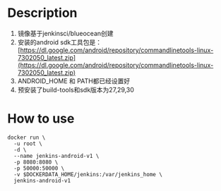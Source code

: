 # Description

1. 镜像基于jenkinsci/blueocean创建
2. 安装的android sdk工具包是：[https://dl.google.com/android/repository/commandlinetools-linux-7302050_latest.zip](https://dl.google.com/android/repository/commandlinetools-linux-7302050_latest.zip)
3. ANDROID_HOME 和 PATH都已经设置好
4. 预安装了build-tools和sdk版本为27,29,30



# How to use

```
docker run \
  -u root \
  -d \
  --name jenkins-android-v1 \
  -p 8080:8080 \
  -p 50000:50000 \
  -v $DOCKERDATA_HOME/jenkins:/var/jenkins_home \
  jenkins-android-v1
```

